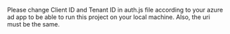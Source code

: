 Please change Client ID and Tenant ID in auth.js file according to your azure ad app to be able to run this project on your local machine.
Also, the uri must be the same.
